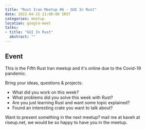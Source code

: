 ```yaml
---
title: "Rust Iran Meetup #6 - GUI In Rust"
date: 2022-04-15 21:00:00 IRST
categories: meetup 
location: google-meet
talks:
- title: "GUI In Rust"
  abstract: ""
---
```


<!-- ## Recording
You can watch recording on [Youtube](https://www.youtube.com/watch?v=7MQ8FbpInsc) or [Aparat](https://www.aparat.com/v/jnWtF)
-->

## Event

This is the Fifth Rust Iran meetup and it's online due to the Covid-19
pandemic.

Bring your ideas, questions & projects:
- What did you work on this week?
- What problems did you solve this week with Rust?
- Are you just learning Rust and want some topic explained?
- Found an interesting crate you want to talk about?

Want to present something in the next meetup? mail me at kaveh at
riseup.net, we would be so happy to have you in the meetup.


